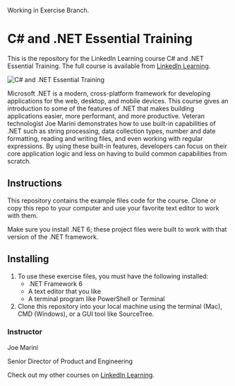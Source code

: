 Working in Exercise Branch.

# C# and .NET Essential Training
This is the repository for the LinkedIn Learning course C# and .NET Essential Training. The full course is available from [LinkedIn Learning][lil-course-url].

![C# and .NET Essential Training][lil-thumbnail-url] 

Microsoft .NET is a modern, cross-platform framework for developing applications for the web, desktop, and mobile devices. This course gives an introduction to some of the features of .NET that makes building applications easier, more performant, and more productive. Veteran technologist Joe Marini demonstrates how to use built-in capabilities of .NET such as string processing, data collection types, number and date formatting, reading and writing files, and even working with regular expressions. By using these built-in features, developers can focus on their core application logic and less on having to build common capabilities from scratch.

## Instructions
This repository contains the example files code for the course. Clone or copy this repo to your computer and use your favorite text editor to work with them.

Make sure you install .NET 6; these project files were built to work with that version of the .NET framework.

## Installing
1. To use these exercise files, you must have the following installed:
	- .NET Framework 6
    - A text editor that you like
    - A terminal program like PowerShell or Terminal
2. Clone this repository into your local machine using the terminal (Mac), CMD (Windows), or a GUI tool like SourceTree.


### Instructor

Joe Marini 
                            
Senior Director of Product and Engineering

                            

Check out my other courses on [LinkedIn Learning](https://www.linkedin.com/learning/instructors/joe-marini).

[lil-course-url]: https://www.linkedin.com/learning/c-sharp-and-dot-net-essential-training
[lil-thumbnail-url]: https://cdn.lynda.com/course/2453257/2453257-1649176347537-16x9.jpg

